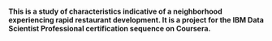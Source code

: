 
#### This is a study of characteristics indicative of a neighborhood experiencing rapid restaurant development.  It is a project for the IBM Data Scientist Professional certification sequence on Coursera.
